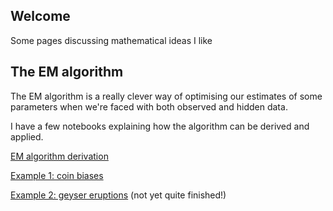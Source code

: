 ## Welcome

Some pages discussing mathematical ideas I like

## The EM algorithm

The EM algorithm is a really clever way of optimising
our estimates of some parameters when we're faced with
both observed and hidden data.

I have a few notebooks explaining how the algorithm
can be derived and applied.


[EM algorithm derivation](https://gmjw.github.io/notebooks/em_algorithm_derivation)

[Example 1: coin biases](https://gmjw.github.io/notebooks/em_algorithm_coin_example)

[Example 2: geyser eruptions](https://gmjw.github.io/notebooks/em_algorithm_gaussian_mixture) (not yet quite finished!)
